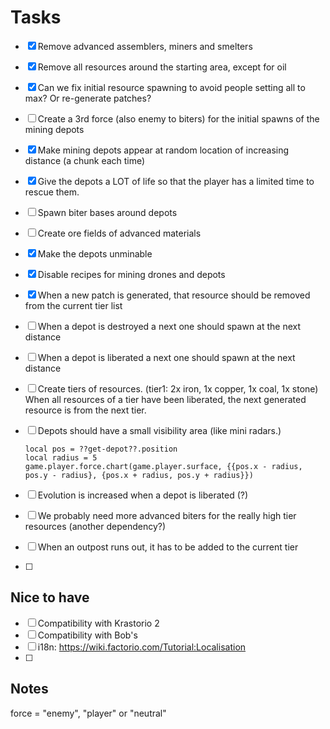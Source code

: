 # Tasks
* [x] Remove advanced assemblers, miners and smelters
* [x] Remove all resources around the starting area, except for oil
* [x] Can we fix initial resource spawning to avoid people setting all to max? Or re-generate patches?
* [ ] Create a 3rd force (also enemy to biters) for the initial spawns of the mining depots
* [x] Make mining depots appear at random location of increasing distance (a chunk each time)
* [x] Give the depots a LOT of life so that the player has a limited time to rescue them.
* [ ] Spawn biter bases around depots
* [ ] Create ore fields of advanced materials
* [x] Make the depots unminable
* [x] Disable recipes for mining drones and depots
* [x] When a new patch is generated, that resource should be removed from the current tier list
* [ ] When a depot is destroyed a next one should spawn at the next distance
* [ ] When a depot is liberated a next one should spawn at the next distance
* [ ] Create tiers of resources. (tier1: 2x iron, 1x copper, 1x coal, 1x stone) When all resources of a tier
      have been liberated, the next generated resource is from the next tier.
* [ ] Depots should have a small visibility area (like mini radars.)
  
      local pos = ??get-depot??.position
      local radius = 5
      game.player.force.chart(game.player.surface, {{pos.x - radius, pos.y - radius}, {pos.x + radius, pos.y + radius}})
* [ ] Evolution is increased when a depot is liberated (?)
* [ ] We probably need more advanced biters for the really high tier resources (another dependency?)
* [ ] When an outpost runs out, it has to be added to the current tier
* [ ] 
  
## Nice to have
* [ ] Compatibility with Krastorio 2
* [ ] Compatibility with Bob's
* [ ] i18n: https://wiki.factorio.com/Tutorial:Localisation
* [ ] 

## Notes

force = "enemy", "player" or "neutral"